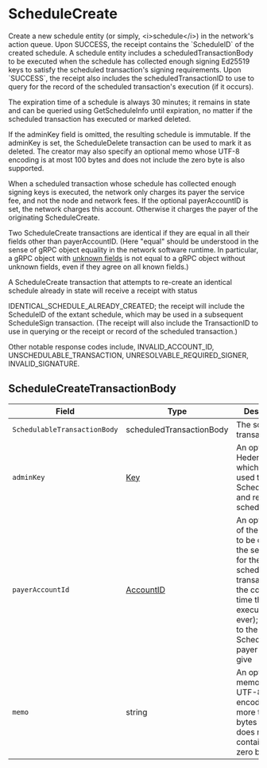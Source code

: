 # ScheduleCreate

Create a new schedule entity (or simply, \<i>schedule\</i>) in the network's action queue. Upon SUCCESS, the receipt contains the \`ScheduleID\` of the created schedule. A schedule entity includes a scheduledTransactionBody to be executed when the schedule has collected enough signing Ed25519 keys to satisfy the scheduled transaction's signing requirements. Upon \`SUCCESS\`, the receipt also includes the scheduledTransactionID to use to query for the record of the scheduled transaction's execution (if it occurs).

The expiration time of a schedule is always 30 minutes; it remains in state and can be queried using GetScheduleInfo until expiration, no matter if the scheduled transaction has executed or marked deleted.

If the adminKey field is omitted, the resulting schedule is immutable. If the adminKey is set, the ScheduleDelete transaction can be used to mark it as deleted. The creator may also specify an optional memo whose UTF-8 encoding is at most 100 bytes and does not include the zero byte is also supported.

When a scheduled transaction whose schedule has collected enough signing keys is executed, the network only charges its payer the service fee, and not the node and network fees. If the optional payerAccountID is set, the network charges this account. Otherwise it charges the payer of the originating ScheduleCreate.

Two ScheduleCreate transactions are identical if they are equal in all their fields other than payerAccountID. (Here "equal" should be understood in the sense of gRPC object equality in the network software runtime. In particular, a gRPC object with [unknown fields](https://developers.google.com/protocol-buffers/docs/proto3#unknowns) is not equal to a gRPC object without unknown fields, even if they agree on all known fields.)

A ScheduleCreate transaction that attempts to re-create an identical schedule already in state will receive a receipt with status

IDENTICAL\_SCHEDULE\_ALREADY\_CREATED; the receipt will include the ScheduleID of the extant schedule, which may be used in a subsequent ScheduleSign transaction. (The receipt will also include the TransactionID to use in querying or the receipt or record of the scheduled transaction.)

Other notable response codes include, INVALID\_ACCOUNT\_ID, UNSCHEDULABLE\_TRANSACTION, UNRESOLVABLE\_REQUIRED\_SIGNER, INVALID\_SIGNATURE.

## ScheduleCreateTransactionBody

| Field                        | Type                                     | Description                                                                                                                                                                                                     |
| ---------------------------- | ---------------------------------------- | --------------------------------------------------------------------------------------------------------------------------------------------------------------------------------------------------------------- |
| `SchedulableTransactionBody` | scheduledTransactionBody                 | The scheduled transaction                                                                                                                                                                                       |
| `adminKey`                   | [Key](../basic-types/key.md)             | An optional Hedera key which can be used to sign a ScheduleDelete and remove the schedule                                                                                                                       |
| `payerAccountId`             | [AccountID](../basic-types/accountid.md) | An optional id of the account to be charged the service fee for the scheduled transaction at the consensus time that it executes (if ever); defaults to the ScheduleCreate payer if not give |
| `memo`                       | string                                   | An optional memo with a UTF-8 encoding of no more than 100 bytes which does not contain the zero byte                                                                                                           |
